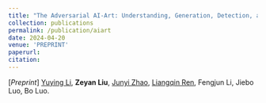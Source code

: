 ```yaml
---
title: "The Adversarial AI-Art: Understanding, Generation, Detection, and Benchmarking"
collection: publications
permalink: /publication/aiart
date: 2024-04-20
venue: 'PREPRINT'
paperurl:
citation:
---
```

[*Preprint*] <ins>Yuying Li</ins>, **Zeyan Liu**, <ins>Junyi Zhao</ins>, <ins>Liangqin Ren</ins>, Fengjun Li, Jiebo Luo, Bo Luo.
